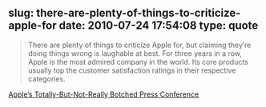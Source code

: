 slug: there-are-plenty-of-things-to-criticize-apple-for
date: 2010-07-24 17:54:08
type: quote
---

> There are plenty of things to criticize Apple for, but claiming they’re doing things wrong is laughable at best. For three years in a row, Apple is the most admired company in the world. Its core products usually top the customer satisfaction ratings in their respective categories.

[Apple’s Totally-But-Not-Really Botched Press Conference](http://farukat.es/journal/2010/07/464-apples-totally-not-really-botched-press-conference)
